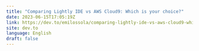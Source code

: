 ```yaml
---
title: "Comparing Lightly IDE vs AWS Cloud9: Which is your choice?"
date: 2023-06-15T17:05:19Z
link: https://dev.to/emilossola/comparing-lightly-ide-vs-aws-cloud9-which-is-your-choice-cc2?utm_medium=RSS&utm_source=news.12bit.vn
site: dev.to
language: English
draft: false
---
```

